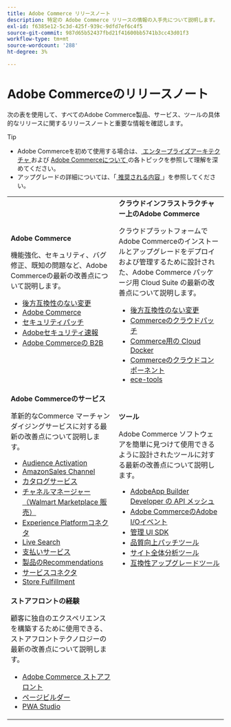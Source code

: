 ```yaml
---
title: Adobe Commerce リリースノート
description: 特定の Adobe Commerce リリースの情報の入手先について説明します。
exl-id: f6385e12-5c3d-425f-939c-9dfd7ef6c4f5
source-git-commit: 987d65b52437fbd21f41600bb5741b3cc43d01f3
workflow-type: tm+mt
source-wordcount: '288'
ht-degree: 3%

---
```



# Adobe Commerceのリリースノート

次の表を使用して、すべてのAdobe Commerce製品、サービス、ツールの具体的なリリースに関するリリースノートと重要な情報を確認します。

>[!TIP]
>
>- Adobe Commerceを初めて使用する場合は、[ エンタープライズアーキテクチャ ](../../implementation-playbook/architecture/enterprise-blueprint.md) および [Adobe Commerceについて ](https://experienceleague.adobe.com/en/docs/commerce-admin/start/about) の各トピックを参照して理解を深めてください。
>- アップグレードの詳細については、「[ 推奨される内容 ](../../upgrade/resources/recommended-reading.md)」を参照してください。

<table>
  <tbody>
    <tr>
      <td><strong>Adobe Commerce</strong>
        <p>機能強化、セキュリティ、バグ修正、既知の問題など、Adobe Commerceの最新の改善点について説明します。</p>
          <ul>
            <li><a href="https://developer.adobe.com/commerce/php/development/backward-incompatible-changes/">後方互換性のない変更</a></li>
            <li><a href="commerce/overview.md">Adobe Commerce</a></li>
            <li><a href="security/overview.md">セキュリティパッチ</a></li>
            <li><a href="https://helpx.adobe.com/security/products/magento.html">Adobeセキュリティ速報</a></li>
            <li><a href="https://experienceleague.adobe.com/docs/commerce-admin/b2b/release-notes.html">Adobe Commerceの B2B</a></li>
          </ul>
        </td>
      <td><strong> クラウドインフラストラクチャー上のAdobe Commerce</strong>
        <p>クラウドプラットフォームでAdobe Commerceのインストールとアップグレードをデプロイおよび管理するために設計された、Adobe Commerce パッケージ用 Cloud Suite の最新の改善点について説明します。</p>
          <ul>
            <li><a href="https://experienceleague.adobe.com/en/docs/commerce-cloud-service/user-guide/release-notes/backward-incompatible-changes">後方互換性のない変更</a></li>
            <li><a href="https://experienceleague.adobe.com/en/docs/commerce-cloud-service/user-guide/release-notes/cloud-patches">Commerceのクラウドパッチ</a></li>
            <li><a href="https://experienceleague.adobe.com/en/docs/commerce-cloud-service/user-guide/release-notes/cloud-docker">Commerce用の Cloud Docker</a></li>
            <li><a href="https://experienceleague.adobe.com/en/docs/commerce-cloud-service/user-guide/release-notes/cloud-components">Commerceのクラウドコンポーネント</a></li>
            <li><a href="https://experienceleague.adobe.com/en/docs/commerce-cloud-service/user-guide/release-notes/ece-tools-package">ece-tools</a></li>
          </ul>
      </td>
    </tr>
    <tr>
      <td><strong>Adobe Commerceのサービス </strong>
        <p>革新的なCommerce マーチャンダイジングサービスに対する最新の改善点について説明します。</p>
          <ul>
            <li><a href="https://experienceleague.adobe.com/docs/commerce-admin/customers/audience-activation.html">Audience Activation</a></li>
            <li><a href="https://experienceleague.adobe.com/docs/commerce-channels/amazon/release-notes.html">AmazonSales Channel</a></li>
            <li><a href="https://experienceleague.adobe.com/docs/commerce-merchant-services/catalog-service/release-notes.html">カタログサービス</a></li>
            <li><a href="https://experienceleague.adobe.com/docs/commerce-channels/channel-manager/release-notes.html">チャネルマネージャー（Walmart Marketplace 販売）</a></li>
            <li><a href="https://experienceleague.adobe.com/docs/commerce-merchant-services/experience-platform-connector/release-notes.html">Experience Platformコネクタ</a></li>
            <li><a href="https://experienceleague.adobe.com/docs/commerce-merchant-services/live-search/release-notes.html">Live Search</a></li>
            <li><a href="https://experienceleague.adobe.com/docs/commerce-merchant-services/payment-services/release-notes.html">支払いサービス</a></li>
            <li><a href="https://experienceleague.adobe.com/docs/commerce-merchant-services/product-recommendations/release-notes.html">製品のRecommendations</a></li>
            <li><a href="https://experienceleague.adobe.com/docs/commerce-merchant-services/user-guides/integration-services/saas.html">サービスコネクタ</a></li>
            <li><a href="https://experienceleague.adobe.com/docs/commerce-merchant-services/store-fulfillment/release-notes.html?lang=en">Store Fulfillment</a></li>
          </ul>
        </td>
      <td><strong> ツール </strong>
        <p>Adobe Commerce ソフトウェアを簡単に見つけて使用できるように設計されたツールに対する最新の改善点について説明します。</p>
          <ul>
            <li><a href="https://developer.adobe.com/graphql-mesh-gateway/">AdobeApp Builder Developer の API メッシュ</a></li>
            <li><a href="https://developer.adobe.com/commerce/events/get-started/release-notes/">Adobe CommerceのAdobe I/Oイベント</a></li>
            <li><a href="https://developer.adobe.com/commerce/extensibility/admin-ui-sdk/release-notes/">管理 UI SDK</a></li>
            <li><a href="../../tools/quality-patches-tool/release-notes.md">品質向上パッチツール</a></li>
            <li><a href="../../tools/site-wide-analysis-tool/intro.md">サイト全体分析ツール</a></li>
            <li><a href="../../upgrade/upgrade-compatibility-tool/overview.md">互換性アップグレードツール</a></li>
          </ul>
      </td>
    </tr>
    <tr>
       <td><strong> ストアフロントの経験 </strong>
        <p>顧客に独自のエクスペリエンスを構築するために使用できる、ストアフロントテクノロジーの最新の改善点について説明します。</p>
          <ul>
            <li><a href="https://experienceleague.adobe.com/developer/commerce/storefront/">Adobe Commerce ストアフロント</a></li>
            <li><a href="https://experienceleague.adobe.com/docs/commerce-admin/page-builder/release-notes.html">ページビルダー</a></li>
            <li><a href="https://github.com/magento/pwa-studio/releases/latest">PWA Studio</a></li>
          </ul>
      </td>
      <td></td>
    </tr>
  </tbody>
</table>
